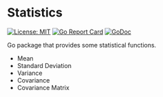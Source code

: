 Statistics
==========================

[![License: MIT](https://img.shields.io/badge/License-MIT-brightgreen.svg)](LICENSE)
[![Go Report Card](https://goreportcard.com/badge/github.com/kelvins/statistics)](https://goreportcard.com/report/github.com/kelvins/statistics)
[![GoDoc](https://godoc.org/github.com/kelvins/statistics?status.svg)](https://godoc.org/github.com/kelvins/statistics)

Go package that provides some statistical functions.

- Mean
- Standard Deviation
- Variance
- Covariance
- Covariance Matrix
